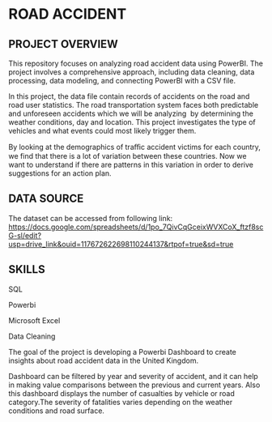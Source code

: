 # ROAD ACCIDENT
## PROJECT OVERVIEW
This repository focuses on analyzing road accident data using PowerBI. The project involves a comprehensive approach, including data cleaning, data processing, data modeling, and connecting PowerBI with a CSV file.

In this project, the data file contain records of accidents on the road and road user statistics. The road transportation system faces both predictable and unforeseen accidents which we will be analyzing  by determining the weather conditions, day and location. This project investigates the type of vehicles and what events could most likely trigger them.

By looking at the demographics of traﬃc accident victims for each country, we find that there is a lot of variation between these countries. Now we want to understand if there are patterns in this variation in order to derive suggestions for an action plan.

## DATA SOURCE
The dataset can be accessed from following link: https://docs.google.com/spreadsheets/d/1po_7QivCqGceixWVXCoX_ftzf8scG-sl/edit?usp=drive_link&ouid=117672622698110244137&rtpof=true&sd=true

## SKILLS
SQL

Powerbi

Microsoft Excel

Data Cleaning

The goal of the project is developing a Powerbi Dashboard to create insights about road accident data in the United Kingdom.

Dashboard can be filtered by year and severity of accident, and it can help in making value comparisons between the previous and current years. Also this dashboard displays the number of casualties by vehicle or road category.The severity of fatalities varies depending on the weather conditions and road surface.
